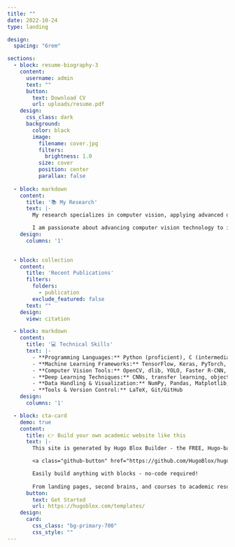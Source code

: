 ```yaml
---
title: ""
date: 2022-10-24
type: landing

design:
  spacing: "6rem"

sections:
  - block: resume-biography-3
    content:
      username: admin
      text: ""
      button:
        text: Download CV
        url: uploads/resume.pdf
    design:
      css_class: dark
      background:
        color: black
        image:
          filename: cover.jpg
          filters:
            brightness: 1.0
          size: cover
          position: center
          parallax: false
          
  - block: markdown
    content:
      title: '📚 My Research'
      text: |-
        My research specializes in computer vision, applying advanced deep learning techniques to solve real-world challenges such as pothole detection, traffic pattern analysis, and oil spill detection. I have developed and optimized computer vision models using architectures like AlexNet, MobileNetV2, and CNNs, achieving high accuracy and real-world applicability.

        I am passionate about advancing computer vision technology to improve public safety, transportation, and environmental monitoring. I welcome collaboration opportunities in this dynamic field! 😃
    design:
      columns: '1'
  

  - block: collection
    content:
      title: 'Recent Publications'
      filters:
        folders:
          - publication
        exclude_featured: false
      text: ""
    design:
      view: citation

  - block: markdown
    content:
      title: '💻 Technical Skills'
      text: |-
        - **Programming Languages:** Python (proficient), C (intermediate), MATLAB (basic)  
        - **Machine Learning Frameworks:** TensorFlow, Keras, PyTorch, Scikit-learn  
        - **Computer Vision Tools:** OpenCV, dlib, YOLO, Faster R-CNN, Image Segmentation Techniques  
        - **Deep Learning Techniques:** CNNs, transfer learning, object detection, image classification  
        - **Data Handling & Visualization:** NumPy, Pandas, Matplotlib, Seaborn  
        - **Tools & Version Control:** LaTeX, Git/GitHub
    design:
      columns: '1'

  - block: cta-card
    demo: true
    content:
      title: 👉 Build your own academic website like this
      text: |-
        This site is generated by Hugo Blox Builder - the FREE, Hugo-based open source website builder trusted by 250,000+ academics like you.

        <a class="github-button" href="https://github.com/HugoBlox/hugo-blox-builder" data-color-scheme="no-preference: light; light: light; dark: dark;" data-icon="octicon-star" data-size="large" data-show-count="true" aria-label="Star HugoBlox/hugo-blox-builder on GitHub">Star</a>

        Easily build anything with blocks - no-code required!
        
        From landing pages, second brains, and courses to academic resumés, conferences, and tech blogs.
      button:
        text: Get Started
        url: https://hugoblox.com/templates/
    design:
      card:
        css_class: "bg-primary-700"
        css_style: ""
---
```

